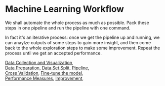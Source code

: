 # Machine Learning Workflow

We shall automate the whole process as much as possible.
Pack these steps in one pipeline and run the pipeline
with one command.

In fact it's an iterative process:
once we get the pipeline up and running,
we can anaylze outputs of some steps to gain
more insight, and then come back to the whole
exploration steps to make some improvement.
Repeat the process until we get an accepted performance.

[Data Collection and Visualization](./data_collection_and_visualization.md),  
[Data Preparation](./data_prepare.md),
[Data Set Split](./split_data_set.md),
[Pipeline](./data_prepare_pipeline.md),  
[Cross Validation](./cross_validation.md),
[Fine-tune the model](./fine_tune_the_model.md),  
[Performance Measures](./performance_measures.md),
[Improvement](./improvement.md),  
